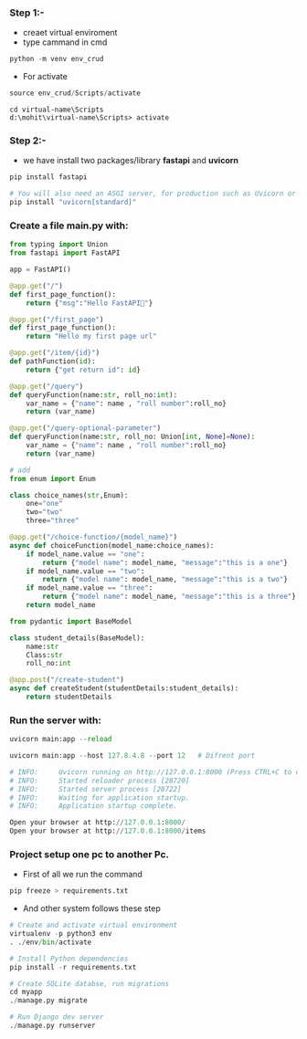 ### Step 1:-
* creaet virtual enviroment
* type cammand in cmd
```python
python -m venv env_crud
```
* For activate
```python
source env_crud/Scripts/activate
```
```pyhton
cd virtual-name\Scripts
d:\mohit\virtual-name\Scripts> activate
```

### Step 2:-
* we have install two packages/library **fastapi** and **uvicorn**
```python
pip install fastapi

# You will also need an ASGI server, for production such as Uvicorn or Hypercorn.
pip install "uvicorn[standard]"
```

### Create a file main.py with:
```python
from typing import Union
from fastapi import FastAPI

app = FastAPI()

@app.get("/")
def first_page_function():
    return {"msg":"Hello FastAPI🚀"}

@app.get("/first_page")
def first_page_function():
    return "Hello my first page url"

@app.get("/item/{id}")
def pathFunction(id):
    return {"get return id": id}

@app.get("/query")
def queryFunction(name:str, roll_no:int):
    var_name = {"name": name , "roll number":roll_no}
    return (var_name)

@app.get("/query-optional-parameter")
def queryFunction(name:str, roll_no: Union[int, None]=None):
    var_name = {"name": name , "roll number":roll_no}
    return (var_name)
```

```python
# add
from enum import Enum

class choice_names(str,Enum):
    one="one"
    two="two"
    three="three"

@app.get("/choice-function/{model_name}")
async def choiceFunction(model_name:choice_names):
    if model_name.value == "one":
        return {"model name": model_name, "message":"this is a one"}
    if model_name.value == "two":
        return {"model name": model_name, "message":"this is a two"}
    if model_name.value == "three":
        return {"model name": model_name, "message":"this is a three"}
    return model_name
```

```python
from pydantic import BaseModel

class student_details(BaseModel):
    name:str
    Class:str
    roll_no:int

@app.post("/create-student")
async def createStudent(studentDetails:student_details):
    return studentDetails
```



### Run the server with:
```python
uvicorn main:app --reload

uvicorn main:app --host 127.8.4.8 --port 12   # Difrent port

# INFO:     Uvicorn running on http://127.0.0.1:8000 (Press CTRL+C to quit)
# INFO:     Started reloader process [28720]
# INFO:     Started server process [28722]
# INFO:     Waiting for application startup.
# INFO:     Application startup complete.
```
```python
Open your browser at http://127.0.0.1:8000/
Open your browser at http://127.0.0.1:8000/items
```



### Project setup one pc to another Pc.
* First of all we run the command
```python
pip freeze > requirements.txt
```
* And other system follows these step
```python
# Create and activate virtual environment
virtualenv -p python3 env
. ./env/bin/activate

# Install Python dependencies
pip install -r requirements.txt

# Create SQLite databse, run migrations
cd myapp
./manage.py migrate

# Run Django dev server
./manage.py runserver
```